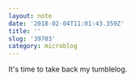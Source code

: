 ```yaml
---
layout: note
date: '2018-02-04T11:01:43.359Z'
title: ''
slug: '39703'
category: microblog
---
```

It&#39;s time to take back my tumblelog.
